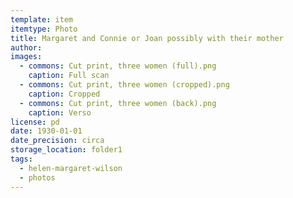 ```yaml
---
template: item
itemtype: Photo
title: Margaret and Connie or Joan possibly with their mother
author: 
images:
  - commons: Cut print, three women (full).png
    caption: Full scan
  - commons: Cut print, three women (cropped).png
    caption: Cropped
  - commons: Cut print, three women (back).png
    caption: Verso
license: pd
date: 1930-01-01
date_precision: circa
storage_location: folder1
tags:
  - helen-margaret-wilson
  - photos
---
```

